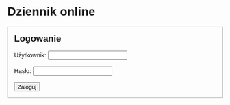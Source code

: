 <!DOCTYPE html>
<html lang="pl">
<head>
  <meta charset="UTF-8">
  <title>Dziennik</title>
  <style>
    body { font-family: Arial, sans-serif; margin: 20px; }
    .hidden { display: none; }
    .box { border: 1px solid #aaa; padding: 15px; margin: 10px 0; }
    h2 { margin-top: 0; }
  </style>
</head>
<body>

  <h1>Dziennik online</h1>

  <!-- Logowanie -->
  <div id="loginBox" class="box">
    <h2>Logowanie</h2>
    <label>Użytkownik: <input id="username" type="text"></label><br><br>
    <label>Hasło: <input id="password" type="password"></label><br><br>
    <button onclick="login()">Zaloguj</button>
  </div>

  <!-- Panel nauczyciela -->
  <div id="teacherBox" class="box hidden">
    <h2>Panel nauczyciela</h2>
    <label>Uczeń: <input id="studentName" type="text"></label><br><br>
    <label>Ocena: <input id="studentGrade" type="text"></label><br><br>
    <button onclick="addGrade()">Dodaj ocenę</button>
    <button onclick="logout()">Wyloguj</button>
  </div>

  <!-- Panel ucznia -->
  <div id="studentBox" class="box hidden">
    <h2>Panel ucznia</h2>
    <p><b>Twoje oceny:</b></p>
    <ul id="gradesList"></ul>
    <button onclick="logout()">Wyloguj</button>
  </div>

  <script>
    const users = {
      "nauczyciel": "1234",
      "uczen": "abcd"
    };

    function login() {
      const username = document.getElementById("username").value;
      const password = document.getElementById("password").value;

      if (users[username] === password) {
        document.getElementById("loginBox").classList.add("hidden");

        if (username === "nauczyciel") {
          document.getElementById("teacherBox").classList.remove("hidden");
          localStorage.setItem("currentUser", "nauczyciel");
        } else {
          document.getElementById("studentBox").classList.remove("hidden");
          localStorage.setItem("currentUser", username);
          loadGrades(username);
        }
      } else {
        alert("Błędny login lub hasło!");
      }
    }

    function logout() {
      localStorage.removeItem("currentUser");
      document.getElementById("loginBox").classList.remove("hidden");
      document.getElementById("teacherBox").classList.add("hidden");
      document.getElementById("studentBox").classList.add("hidden");
    }

    function addGrade() {
      const student = document.getElementById("studentName").value;
      const grade = document.getElementById("studentGrade").value;

      if (!student || !grade) {
        alert("Podaj ucznia i ocenę!");
        return;
      }

      let allGrades = JSON.parse(localStorage.getItem("grades")) || {};
      if (!allGrades[student]) {
        allGrades[student] = [];
      }
      allGrades[student].push(grade);

      localStorage.setItem("grades", JSON.stringify(allGrades));
      alert("Dodano ocenę dla: " + student);
    }

    function loadGrades(student) {
      const allGrades = JSON.parse(localStorage.getItem("grades")) || {};
      const grades = allGrades[student] || [];
      const list = document.getElementById("gradesList");
      list.innerHTML = "";
      grades.forEach(g => {
        const li = document.createElement("li");
        li.textContent = g;
        list.appendChild(li);
      });
    }
  </script>

</body>
</html>
